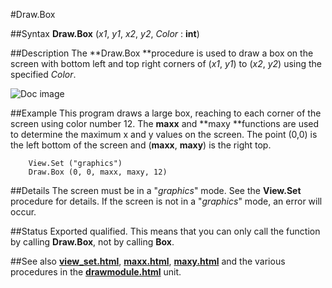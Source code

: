 
#Draw.Box

##Syntax
**Draw.Box** (*x1*, *y1*, *x2*, *y2*, *Color* : **int**)



##Description
The **Draw.Box **procedure is used to draw a box on the screen with bottom left and top right corners of (*x1*, *y1*) to (*x2*, *y2*) using the specified *Color*.

![Doc image](draw_box01.gif)


##Example
This program draws a large box, reaching to each corner of the screen using color number 12. The **maxx** and **maxy **functions are used to determine the maximum x and y values on the screen. The point (0,0) is the left bottom of the screen and (**maxx**, **maxy**) is the right top.


        View.Set ("graphics")
        Draw.Box (0, 0, maxx, maxy, 12)
##Details
The screen must be in a "*graphics*" mode. See the **View.Set** procedure for details. If the screen is not in a "*graphics*" mode, an error will occur.



##Status
Exported qualified.
This means that you can only call the function by calling **Draw.Box**, not by calling **Box**.



##See also
**[view_set.html](View.Set)**, **[maxx.html](maxx)**, **[maxy.html](maxy)** and the various procedures in the **[drawmodule.html](Draw)** unit.


